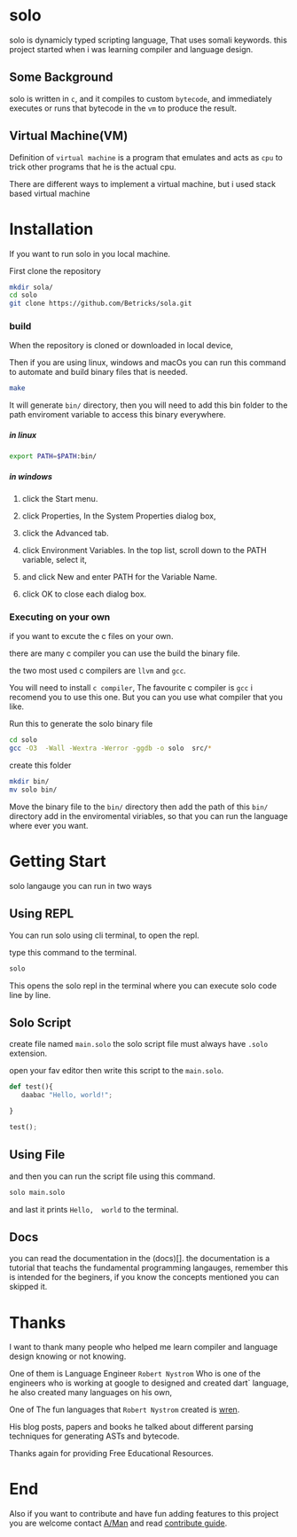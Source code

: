 # solo

solo is dynamicly typed scripting language,
That uses somali keywords.
this project started when i was learning compiler and language design.


## Some Background

solo is written in `c`, and it compiles to custom `bytecode`,
and immediately executes or runs that bytecode 
in the `vm` to produce the result.



## Virtual Machine(VM)

Definition of `virtual machine` is a program that emulates 
and acts as `cpu` to trick other programs that he is the actual cpu.

There are different ways to implement a virtual machine,
but i used stack based virtual machine 



# Installation

If you want to run solo in you local machine.

First clone the repository

```sh
mkdir sola/
cd solo
git clone https://github.com/Betricks/sola.git
```


### build

When the repository is cloned or downloaded in local device, 

Then if you are using linux, windows  and macOs  you can run this command to automate and build binary files that is needed.

```sh
make
```

It will generate `bin/`  directory,
then you will need to add this bin folder to the path enviroment variable to access this binary everywhere.

##### in linux

```sh
export PATH=$PATH:bin/
```
##### in windows

1. click the Start menu.

1. click Properties, In the System Properties dialog box, 

1. click the Advanced tab.

1. click Environment Variables.
In the top list, scroll down to the PATH variable, select it, 

1. and click New and enter PATH for the Variable Name.

1. click OK to close each dialog box.

### Executing on your own

if you want to excute the c files on your own. 

there are many c compiler you can use the build the binary file.

the two most used c compilers are `llvm` and `gcc`.

You will need to install `c compiler`,
The favourite c compiler is `gcc` i recomend you to use this one.
But you can you use what compiler that you like.

Run this to generate the solo binary file

```sh
cd solo
gcc -O3  -Wall -Wextra -Werror -ggdb -o solo  src/*
```

create this folder

```sh
mkdir bin/
mv solo bin/
```

Move the binary file to the `bin/` directory
then add the path of this `bin/` directory add in the enviromental viriables, so that you can run the language where ever you want.


# Getting Start

solo langauge you can run in two ways 


## Using REPL

You can run solo using cli terminal, 
to open the repl.

type this command to the terminal.

```sh
solo
```

This opens the solo repl in the terminal where you can execute solo code line by line.

## Solo Script

create file named `main.solo` the solo script file must always have `.solo` extension.

open your fav editor then write this script to the `main.solo`.

```py
def test(){
   daabac "Hello, world!";

}

test();

```

## Using File

and then  you can run the script file using this command.

```sh
solo main.solo
```

and last it prints `Hello,  world` to the terminal.



## Docs

you can read the documentation in the (docs)[].
the documentation is a tutorial that teachs the fundamental programming langauges, remember this is intended for the beginers, if you know the concepts mentioned you can skipped it.




# Thanks 

I want to thank many people who helped me learn compiler and language design knowing or not knowing.

One of them is Language Engineer ``Robert Nystrom`` Who is one of the  engineers who is working at google to designed and created dart` language, he also created many languages on his own, 

One of The fun languages that  ``Robert Nystrom`` created is [wren](https://wren.io/).

His blog posts, papers and books he talked about different parsing techniques for generating ASTs and bytecode.

Thanks again for providing Free Educational Resources.



# End

Also if you want to contribute and have fun adding features to this
project you are welcome  contact [A/Man](https://wa.link/0gaepx)
and read [contribute guide](./CONTRIBUTING.md).
